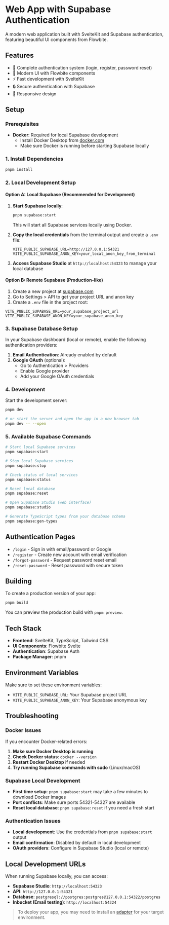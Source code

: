 # Web App with Supabase Authentication

A modern web application built with SvelteKit and Supabase authentication, featuring beautiful UI components from Flowbite.

## Features

- 🔐 Complete authentication system (login, register, password reset)
- 🎨 Modern UI with Flowbite components
- ⚡ Fast development with SvelteKit
- 🔒 Secure authentication with Supabase
- 📱 Responsive design

## Setup

### Prerequisites

- **Docker**: Required for local Supabase development
  - Install Docker Desktop from [docker.com](https://docker.com)
  - Make sure Docker is running before starting Supabase locally

### 1. Install Dependencies

```sh
pnpm install
```

### 2. Local Development Setup

#### Option A: Local Supabase (Recommended for Development)

1. **Start Supabase locally**:

   ```sh
   pnpm supabase:start
   ```

   This will start all Supabase services locally using Docker.

2. **Copy the local credentials** from the terminal output and create a `.env` file:

   ```env
   VITE_PUBLIC_SUPABASE_URL=http://127.0.0.1:54321
   VITE_PUBLIC_SUPABASE_ANON_KEY=your_local_anon_key_from_terminal
   ```

3. **Access Supabase Studio** at `http://localhost:54323` to manage your local database

#### Option B: Remote Supabase (Production-like)

1. Create a new project at [supabase.com](https://supabase.com)
2. Go to Settings > API to get your project URL and anon key
3. Create a `.env` file in the project root:

```env
VITE_PUBLIC_SUPABASE_URL=your_supabase_project_url
VITE_PUBLIC_SUPABASE_ANON_KEY=your_supabase_anon_key
```

### 3. Supabase Database Setup

In your Supabase dashboard (local or remote), enable the following authentication providers:

1. **Email Authentication**: Already enabled by default
2. **Google OAuth** (optional):
   - Go to Authentication > Providers
   - Enable Google provider
   - Add your Google OAuth credentials

### 4. Development

Start the development server:

```sh
pnpm dev

# or start the server and open the app in a new browser tab
pnpm dev -- --open
```

### 5. Available Supabase Commands

```sh
# Start local Supabase services
pnpm supabase:start

# Stop local Supabase services
pnpm supabase:stop

# Check status of local services
pnpm supabase:status

# Reset local database
pnpm supabase:reset

# Open Supabase Studio (web interface)
pnpm supabase:studio

# Generate TypeScript types from your database schema
pnpm supabase:gen-types
```

## Authentication Pages

- `/login` - Sign in with email/password or Google
- `/register` - Create new account with email verification
- `/forgot-password` - Request password reset email
- `/reset-password` - Reset password with secure token

## Building

To create a production version of your app:

```sh
pnpm build
```

You can preview the production build with `pnpm preview`.

## Tech Stack

- **Frontend**: SvelteKit, TypeScript, Tailwind CSS
- **UI Components**: Flowbite Svelte
- **Authentication**: Supabase Auth
- **Package Manager**: pnpm

## Environment Variables

Make sure to set these environment variables:

- `VITE_PUBLIC_SUPABASE_URL`: Your Supabase project URL
- `VITE_PUBLIC_SUPABASE_ANON_KEY`: Your Supabase anonymous key

## Troubleshooting

### Docker Issues

If you encounter Docker-related errors:

1. **Make sure Docker Desktop is running**
2. **Check Docker status**: `docker --version`
3. **Restart Docker Desktop** if needed
4. **Try running Supabase commands with sudo** (Linux/macOS)

### Supabase Local Development

- **First time setup**: `pnpm supabase:start` may take a few minutes to download Docker images
- **Port conflicts**: Make sure ports 54321-54327 are available
- **Reset local database**: `pnpm supabase:reset` if you need a fresh start

### Authentication Issues

- **Local development**: Use the credentials from `pnpm supabase:start` output
- **Email confirmation**: Disabled by default in local development
- **OAuth providers**: Configure in Supabase Studio (local or remote)

## Local Development URLs

When running Supabase locally, you can access:

- **Supabase Studio**: `http://localhost:54323`
- **API**: `http://127.0.0.1:54321`
- **Database**: `postgresql://postgres:postgres@127.0.0.1:54322/postgres`
- **Inbucket (Email testing)**: `http://localhost:54324`

> To deploy your app, you may need to install an [adapter](https://svelte.dev/docs/kit/adapters) for your target environment.
